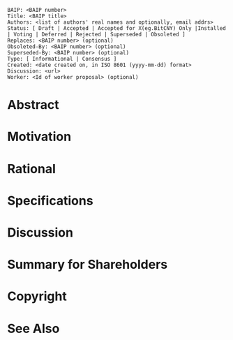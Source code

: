    BAIP: <BAIP number>
    Title: <BAIP title>
    Authors: <list of authors' real names and optionally, email addrs>
    Status: [ Draft | Accepted | Accepted for X(eg.BitCNY) Only |Installed | Voting | Deferred | Rejected | Superseded | Obsoleted ]
    Replaces: <BAIP number> (optional)
    Obsoleted-By: <BAIP number> (optional)
    Superseded-By: <BAIP number> (optional)
    Type: [ Informational | Consensus ]
    Created: <date created on, in ISO 8601 (yyyy-mm-dd) format>
    Discussion: <url>
    Worker: <Id of worker proposal> (optional)

# Abstract
# Motivation
# Rational
# Specifications
# Discussion
# Summary for Shareholders
# Copyright
# See Also
